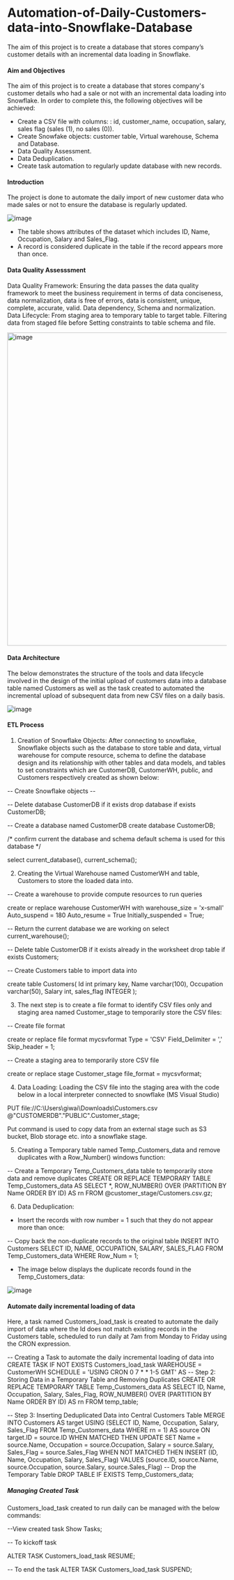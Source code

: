 # Automation-of-Daily-Customers-data-into-Snowflake-Database
The aim of this project is to create a database that stores company’s customer details with an incremental data loading in Snowflake. 

#### Aim and Objectives

The aim of this project is to create a database that stores company's customer details who had a sale or not with an incremental data loading into Snowflake. In order to complete this, the following objectives will be achieved:
- Create a CSV file with columns: : id, customer_name, occupation, salary, sales flag (sales (1), no sales (0)).
- Create Snowfake objects: customer table, Virtual warehouse, Schema and Database.
- Data Quality Assessment.
- Data Deduplication.
- Create task automation to regularly update database with new records.

#### Introduction 

The project is done to automate the daily import of new customer data who made sales or not to ensure the database is regularly updated.  

![image](https://github.com/Ibrahim-netizen/Automation-of-Daily-Customers-data-into-Snowflake-Database/assets/76513466/f82ee264-76e2-46ef-82cd-2034f400d979)

- The table shows attributes  of the dataset which includes ID, Name, Occupation, Salary and Sales_Flag.
- A record is considered duplicate in the table if the record appears more than once.

#### Data Quality Assesssment

Data Quality Framework: Ensuring the data passes the data quality framework to meet the business requirement in terms of data conciseness, data normalization, data is free of errors, data is consistent, unique, complete, accurate, valid.
Data dependency, Schema and normalization.
Data Lifecycle: From staging area to temporary table to target table. Filtering data from staged file before Setting constraints to table schema and file.

<img width="719" alt="image" src="https://github.com/Ibrahim-netizen/Automation-of-Daily-Customers-data-into-Snowflake-Database/assets/76513466/c3de4e25-374e-4479-8905-35df865e0022">

#### Data Architecture 

The below demonstrates the structure of the tools and data lifecycle involved in the design of the initial upload of customers data into a database table named Customers as well as the task created to automated the incremental upload of subsequent data from new CSV files on a daily basis.

![image](https://github.com/Ibrahim-netizen/Automation-of-Daily-Customers-data-into-Snowflake-Database/assets/76513466/e608ff52-8885-41f0-8aa9-44c5ce8dcde4)

#### ETL Process

1) Creation of Snowflake Objects: 
After connecting to snowflake, Snowflake objects such as the database to store table and data, virtual warehouse for compute resource, schema to define the database design and its relationship with other tables and data models, and tables to set constraints which are CustomerDB,  CustomerWH, public, and Customers respectively created as shown below:

-- Create Snowflake objects --

-- Delete database CustomerDB if it exists 
drop database if exists CustomerDB;

-- Create a database named CustomerDB 
create database CustomerDB;

/* confirm current the database and schema 
default schema is used for this database */

select current_database(), current_schema(); 

2) Creating the Virtual Warehouse named CustomerWH and table, Customers to store the loaded data into.

-- Create a warehouse to provide compute resources to run queries

create or replace warehouse CustomerWH with 
warehouse_size = 'x-small'
Auto_suspend = 180
Auto_resume = True
Initially_suspended = True;

-- Return the current database we are working on 
select current_warehouse(); 

-- Delete table CustomerDB if it exists already in the worksheet 
drop table if exists Customers;

-- Create Customers table to import data into 

create table Customers(
    Id int primary key,
    Name varchar(100),
    Occupation varchar(50),
    Salary int,
    sales_flag INTEGER
);


3) The next step is to create a file format to identify CSV files only and staging area named Customer_stage to temporarily store the CSV files: 

-- Create file format 

create or replace file format mycsvformat
Type = 'CSV'
Field_Delimiter = ','
Skip_header = 1;

-- Create a staging area to temporarily store CSV file

create or replace stage Customer_stage
file_format = mycsvformat;


4) Data Loading: Loading the CSV file into the staging area with the code below in a local interpreter connected to snowflake (MS Visual Studio)
   
PUT file://C:\Users\giwai\Downloads\Customers.csv @"CUSTOMERDB"."PUBLIC".Customer_stage;

Put command is used to copy data from an external stage such as S3 bucket, Blob storage etc. into a snowflake stage.

5) Creating a Temporary table named Temp_Customers_data and remove duplicates with a Row_Number() windows function:

-- Create a Temporary Temp_Customers_data table to temporarily store data and remove duplicates
CREATE OR REPLACE TEMPORARY TABLE Temp_Customers_data AS
SELECT *, ROW_NUMBER() OVER (PARTITION BY Name ORDER BY ID) AS rn
FROM @customer_stage/Customers.csv.gz;

6) Data Deduplication:

- Insert the records with row number = 1 such that they do not appear more than once:

-- Copy back the non-duplicate records to the original table
INSERT INTO Customers
SELECT ID, NAME, OCCUPATION, SALARY, SALES_FLAG 
FROM Temp_Customers_data
WHERE Row_Num = 1;

- The image below displays the duplicate records found in the Temp_Customers_data:

![image](https://github.com/Ibrahim-netizen/Automation-of-Daily-Customers-data-into-Snowflake-Database/assets/76513466/7732b0e1-854e-4199-9ef6-37cb6e4a2763)


#### Automate daily incremental loading of data

Here, a task named Customers_load_task is created to automate the daily import of data where the Id does not match existing records in the Customers table, scheduled to run daily at 7am from Monday to Friday using the CRON expression.

-- Creating a Task to automate the daily incremental loading of data into 
CREATE TASK IF NOT EXISTS Customers_load_task
WAREHOUSE = CustomerWH
SCHEDULE = 'USING CRON 0 7 * * 1-5 GMT' 
AS
-- Step 2: Storing Data in a Temporary Table and Removing Duplicates
CREATE OR REPLACE TEMPORARY TABLE Temp_Customers_data AS
SELECT ID, Name, Occupation, Salary, Sales_Flag,
       ROW_NUMBER() OVER (PARTITION BY Name ORDER BY ID) AS rn
FROM temp_table;

-- Step 3: Inserting Deduplicated Data into Central Customers Table
MERGE INTO Customers AS target
USING (SELECT ID, Name, Occupation, Salary, Sales_Flag
       FROM Temp_Customers_data
       WHERE rn = 1) AS source
ON target.ID = source.ID
WHEN MATCHED THEN
  UPDATE SET
    Name = source.Name,
    Occupation = source.Occupation,
    Salary = source.Salary,
    Sales_Flag = source.Sales_Flag
WHEN NOT MATCHED THEN
  INSERT (ID, Name, Occupation, Salary, Sales_Flag)
  VALUES (source.ID, source.Name, source.Occupation, source.Salary, source.Sales_Flag)
  -- Drop the Temporary Table
DROP TABLE IF EXISTS Temp_Customers_data;

##### Managing Created Task

Customers_load_task created to run daily can be managed with the below commands: 

--View created task
Show Tasks;

-- To kickoff task

ALTER TASK Customers_load_task RESUME;

-- To end the task
ALTER TASK Customers_load_task SUSPEND;






















